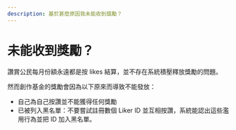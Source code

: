 ```yaml
---
description: 基於甚麼原因我未能收到獎勵？
---
```


# 未能收到獎勵？

讚賞公民每月份額永遠都是按 likes 結算，並不存在系統積壓釋放獎勵的問題。

然而創作基金的獎勵會因為以下原來而導致不能發放：

* 自己為自己按讚並不能獲得任何獎勵
* 已被列入黑名單：不要嘗試註冊數個 Liker ID 並互相按讚，系統能認出這些濫用行為並把 ID 加入黑名單。

